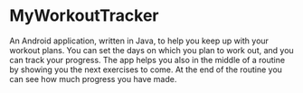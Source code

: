 # MyWorkoutTracker  
An Android application, written in Java, to help you keep up with your workout plans. You can set the days on which you plan to work out, and you can track your progress. The app helps you also in the middle of a routine by showing you the next exercises to come. At the end of the routine you can see how much progress you have made.
